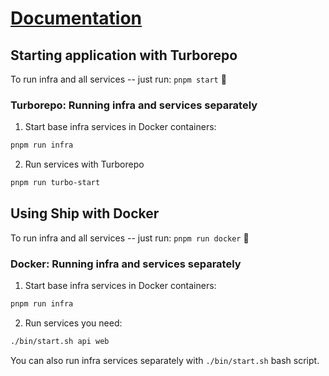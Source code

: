 # [Documentation](https://ship.paralect.com/docs/introduction)

## Starting application with Turborepo

To run infra and all services -- just run: `pnpm start` 🚀

### Turborepo: Running infra and services separately

1. Start base infra services in Docker containers:

```bash
pnpm run infra
```

2. Run services with Turborepo

```bash
pnpm run turbo-start
```

## Using Ship with Docker

To run infra and all services -- just run: `pnpm run docker` 🚀

### Docker: Running infra and services separately

1. Start base infra services in Docker containers:

```bash
pnpm run infra
```

2. Run services you need:

```bash
./bin/start.sh api web
```

You can also run infra services separately with `./bin/start.sh` bash script.
